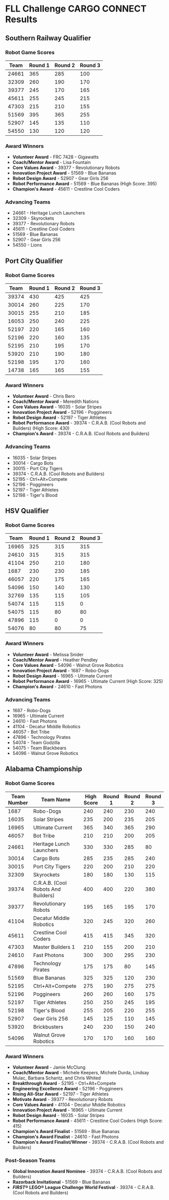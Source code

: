 # FLL Challenge CARGO CONNECT Results

## Southern Railway Qualifier

### Robot Game Scores
| Team  | Round 1 | Round 2 | Round 3 |
|-------|---------|---------|---------|
| 24661 | 365     | 285     | 100     |
| 32309 | 260     | 190     | 170     |
| 39377 | 245     | 170     | 165     |
| 45611 | 255     | 245     | 215     |
| 47303 | 215     | 210     | 155     |
| 51569 | 395     | 365     | 255     |
| 52907 | 145     | 135     | 110     |
| 54550 | 130     | 120     | 120     |


### Award Winners

- **Volunteer Award** - FRC 7428 - Gigawatts
- **Coach/Mentor Award** - Lisa Fountain
- **Core Values Award** - 39377 - Revolutionary Robots
- **Innovation Project Award** - 51569 - Blue Bananas
- **Robot Design Award** - 52907 - Gear Girls 256
- **Robot Performance Award** - 51569 - Blue Bananas (High Score: 395)
- **Champion's Award** - 45611 - Crestline Cool Coders


### Advancing Teams

- 24661 - Heritage Lunch Launchers
- 32309 - Skyrockets
- 39377 - Revolutionary Robots
- 45611 - Crestline Cool Coders
- 51569 - Blue Bananas
- 52907 - Gear Girls 256
- 54550 - Lions


## Port City Qualifier

### Robot Game Scores
| Team  | Round 1 | Round 2 | Round 3 |
|-------|---------|---------|---------|
| 39374 | 430     | 425     | 425     |
| 30014 | 260     | 225     | 170     |
| 30015 | 255     | 210     | 185     |
| 16053 | 250     | 240     | 225     |
| 52197 | 220     | 165     | 160     |
| 52196 | 220     | 160     | 135     |
| 52195 | 210     | 195     | 170     |
| 53920 | 210     | 190     | 180     |
| 52198 | 195     | 170     | 160     |
| 14738 | 165     | 165     | 155     |


### Award Winners

- **Volunteer Award** - Chris Bero
- **Coach/Mentor Award** - Meredith Nations
- **Core Values Award** - 16035 - Solar Stripes
- **Innovation Project Award** - 52196 - Poggineers
- **Robot Design Award** - 52197 - Tiger Athletes
- **Robot Performance Award** - 39374 - C.R.A.B. (Cool Robots and Builders) (High Score: 430)
- **Champion's Award** - 39374 - C.R.A.B. (Cool Robots and Builders)


### Advancing Teams

- 16035 - Solar Stripes
- 30014 - Cargo Bots
- 30015 - Port City Tigers
- 39374 - C.R.A.B. (Cool Robots and Builders)
- 52195 - Ctrl+Alt+Compete
- 52196 - Poggineers
- 52197 - Tiger Athletes
- 52198 - Tiger's Blood


## HSV Qualifier

### Robot Game Scores
| Team  | Round 1 | Round 2 | Round 3 |
|-------|---------|---------|---------|
| 16965 | 325     | 315     | 315     |
| 24610 | 315     | 315     | 315     |
| 41104 | 250     | 210     | 180     |
| 1687  | 230     | 230     | 185     |
| 46057 | 220     | 175     | 165     |
| 54096 | 150     | 140     | 130     |
| 32769 | 135     | 115     | 105     |
| 54074 | 115     | 115     | 0       |
| 54075 | 115     | 80      | 80      |
| 47896 | 115     | 0       | 0       |
| 54076 | 80      | 80      | 75      |


### Award Winners

- **Volunteer Award** - Melissa Snider
- **Coach/Mentor Award** - Heather Pendley
- **Core Values Award** - 54096 - Walnut Grove Robotics
- **Innovation Project Award** - 1687 - Robo-Dogs
- **Robot Design Award** - 16965 - Ultimate Current
- **Robot Performance Award** - 16965 - Ultimate Current (High Score: 325)
- **Champion's Award** - 24610 - Fast Photons


### Advancing Teams

- 1687 - Robo-Dogs
- 16965 - Ultimate Current
- 24610 - Fast Photons
- 41104 - Decatur Middle Robotics
- 46057 - Bot Tribe
- 47896 - Technology Pirates
- 54074 - Team Godzilla
- 54075 - Team Blackbears
- 54096 - Walnut Grove Robotics


## Alabama Championship

### Robot Game Scores

| Team Number  | Team Name                            | High Score | Round 1 | Round 2 | Round 3 |
|--------------|--------------------------------------|------------|---------|---------|---------|
| 1687         | Robo-Dogs                	          | 240        | 240     | 230     | 240     |
| 16035        | Solar Stripes                	      | 235        | 200     | 235     | 205     |
| 16965        | Ultimate Current                     | 365        | 340     | 365     | 290     |
| 46057        | Bot Tribe                	          | 210        | 210     | 200     | 205     |
| 24661        | Heritage Lunch Launchers             | 330        | 330     | 285     |  80     |
| 30014        | Cargo Bots                           | 285        | 235     | 285     | 240     |
| 30015        | Port City Tigers                     | 220        | 200     | 210     | 220     |
| 32309        | Skyrockets                           | 180        | 180     | 130     | 115     |
| 39374        | C.R.A.B. (Cool Robots And Builders)  | 400        | 400     | 220     | 380     |
| 39377        | Revolutionary Robots                 | 195        | 165     | 195     | 170     |
| 41104        | Decatur Middle Robotics              | 320        | 245     | 320     | 260     |
| 45611        | Crestline Cool Coders                | 415        | 415     | 345     | 320     |
| 47303        | Master Builders 1                    | 210        | 155     | 200     | 210     |
| 24610        | Fast Photons                         | 300        | 300     | 295     | 230     |
| 47896        | Technology Pirates                   | 175        | 175     |  80     | 145     |
| 51569        | Blue Bananas                         | 325        | 325     | 120     | 230     |
| 52195        | Ctrl+Alt+Compete                     | 275        | 190     | 275     | 275     |
| 52196        | Poggineers                           | 260        | 260     | 160     | 175     |
| 52197        | Tiger Athletes                       | 250        | 250     | 245     | 195     |
| 52198        | Tiger's Blood                        | 255        | 205     | 220     | 255     |
| 52907        | Gear Girls 256                       | 145        | 125     | 110     | 145     |
| 53920        | Brickbusters                         | 240        | 230     | 150     | 240     |
| 54096        | Walnut Grove Robotics                | 170        | 170     | 160     | 160     |


### Award Winners

- **Volunteer Award** - Jamie McClung
- **Coach/Mentor Award** - Michele Keepers, Michele Durda, Lindsay Mulac, Barbara Schantz, and Chris Whited
- **Breakthrough Award** - 52195 - Ctrl+Alt+Compete
- **Engineering Excellence Award** - 52196 - Poggineers
- **Rising All-Star Award** - 52197 - Tiger Athletes
- **Motivate Award** - 39377 - Revolutionary Robots
- **Core Values Award** - 41104 - Decatur Middle Robotics
- **Innovation Project Award** - 16965 - Ultimate Current
- **Robot Design Award** - 16035 - Solar Stripes
- **Robot Performance Award** - 45611 - Crestline Cool Coders (High Score: 415)
- **Champion's Award Finalist** - 51569 - Blue Bananas
- **Champion's Award Finalist** - 24610 - Fast Photons
- **Champion's Award Finalist/Winner** - 39374 - C.R.A.B. (Cool Robots and Builders)


### Post-Season Teams

- **Global Innovation Award Nominee** - 39374 - C.R.A.B. (Cool Robots and Builders)
- **Razorback Invitational** - 51569 - Blue Bananas
- ***FIRST*&reg; LEGO&reg; League Challenge World Festival** - 39374 - C.R.A.B. (Cool Robots and Builders)
